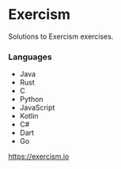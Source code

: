 # Exercism

Solutions to Exercism exercises.

### Languages

 * Java
 * Rust
 * C
 * Python
 * JavaScript
 * Kotlin
 * C#
 * Dart
 * Go


<https://exercism.io>
